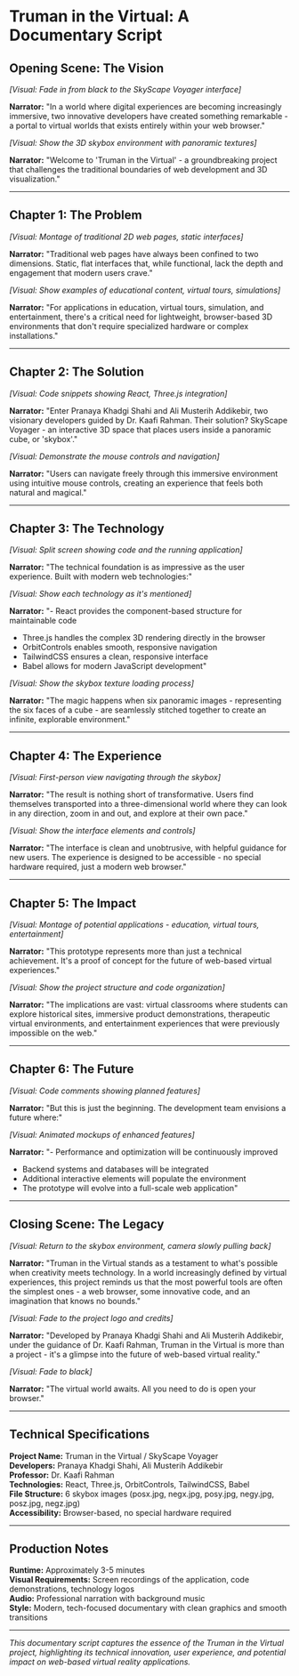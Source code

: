 # Truman in the Virtual: A Documentary Script

## Opening Scene: The Vision

*[Visual: Fade in from black to the SkyScape Voyager interface]*

**Narrator:** "In a world where digital experiences are becoming increasingly immersive, two innovative developers have created something remarkable - a portal to virtual worlds that exists entirely within your web browser."

*[Visual: Show the 3D skybox environment with panoramic textures]*

**Narrator:** "Welcome to 'Truman in the Virtual' - a groundbreaking project that challenges the traditional boundaries of web development and 3D visualization."

---

## Chapter 1: The Problem

*[Visual: Montage of traditional 2D web pages, static interfaces]*

**Narrator:** "Traditional web pages have always been confined to two dimensions. Static, flat interfaces that, while functional, lack the depth and engagement that modern users crave."

*[Visual: Show examples of educational content, virtual tours, simulations]*

**Narrator:** "For applications in education, virtual tours, simulation, and entertainment, there's a critical need for lightweight, browser-based 3D environments that don't require specialized hardware or complex installations."

---

## Chapter 2: The Solution

*[Visual: Code snippets showing React, Three.js integration]*

**Narrator:** "Enter Pranaya Khadgi Shahi and Ali Musterih Addikebir, two visionary developers guided by Dr. Kaafi Rahman. Their solution? SkyScape Voyager - an interactive 3D space that places users inside a panoramic cube, or 'skybox'."

*[Visual: Demonstrate the mouse controls and navigation]*

**Narrator:** "Users can navigate freely through this immersive environment using intuitive mouse controls, creating an experience that feels both natural and magical."

---

## Chapter 3: The Technology

*[Visual: Split screen showing code and the running application]*

**Narrator:** "The technical foundation is as impressive as the user experience. Built with modern web technologies:"

*[Visual: Show each technology as it's mentioned]*

**Narrator:** "- React provides the component-based structure for maintainable code
- Three.js handles the complex 3D rendering directly in the browser
- OrbitControls enables smooth, responsive navigation
- TailwindCSS ensures a clean, responsive interface
- Babel allows for modern JavaScript development"

*[Visual: Show the skybox texture loading process]*

**Narrator:** "The magic happens when six panoramic images - representing the six faces of a cube - are seamlessly stitched together to create an infinite, explorable environment."

---

## Chapter 4: The Experience

*[Visual: First-person view navigating through the skybox]*

**Narrator:** "The result is nothing short of transformative. Users find themselves transported into a three-dimensional world where they can look in any direction, zoom in and out, and explore at their own pace."

*[Visual: Show the interface elements and controls]*

**Narrator:** "The interface is clean and unobtrusive, with helpful guidance for new users. The experience is designed to be accessible - no special hardware required, just a modern web browser."

---

## Chapter 5: The Impact

*[Visual: Montage of potential applications - education, virtual tours, entertainment]*

**Narrator:** "This prototype represents more than just a technical achievement. It's a proof of concept for the future of web-based virtual experiences."

*[Visual: Show the project structure and code organization]*

**Narrator:** "The implications are vast: virtual classrooms where students can explore historical sites, immersive product demonstrations, therapeutic virtual environments, and entertainment experiences that were previously impossible on the web."

---

## Chapter 6: The Future

*[Visual: Code comments showing planned features]*

**Narrator:** "But this is just the beginning. The development team envisions a future where:"

*[Visual: Animated mockups of enhanced features]*

**Narrator:** "- Performance and optimization will be continuously improved
- Backend systems and databases will be integrated
- Additional interactive elements will populate the environment
- The prototype will evolve into a full-scale web application"

---

## Closing Scene: The Legacy

*[Visual: Return to the skybox environment, camera slowly pulling back]*

**Narrator:** "Truman in the Virtual stands as a testament to what's possible when creativity meets technology. In a world increasingly defined by virtual experiences, this project reminds us that the most powerful tools are often the simplest ones - a web browser, some innovative code, and an imagination that knows no bounds."

*[Visual: Fade to the project logo and credits]*

**Narrator:** "Developed by Pranaya Khadgi Shahi and Ali Musterih Addikebir, under the guidance of Dr. Kaafi Rahman, Truman in the Virtual is more than a project - it's a glimpse into the future of web-based virtual reality."

*[Visual: Fade to black]*

**Narrator:** "The virtual world awaits. All you need to do is open your browser."

---

## Technical Specifications

**Project Name:** Truman in the Virtual / SkyScape Voyager  
**Developers:** Pranaya Khadgi Shahi, Ali Musterih Addikebir  
**Professor:** Dr. Kaafi Rahman  
**Technologies:** React, Three.js, OrbitControls, TailwindCSS, Babel  
**File Structure:** 6 skybox images (posx.jpg, negx.jpg, posy.jpg, negy.jpg, posz.jpg, negz.jpg)  
**Accessibility:** Browser-based, no special hardware required  

---

## Production Notes

**Runtime:** Approximately 3-5 minutes  
**Visual Requirements:** Screen recordings of the application, code demonstrations, technology logos  
**Audio:** Professional narration with background music  
**Style:** Modern, tech-focused documentary with clean graphics and smooth transitions  

---

*This documentary script captures the essence of the Truman in the Virtual project, highlighting its technical innovation, user experience, and potential impact on web-based virtual reality applications.*
